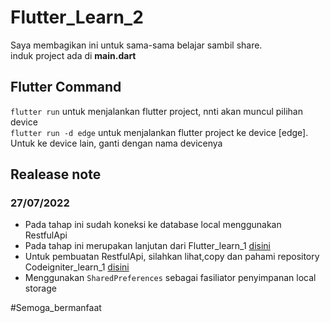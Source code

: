 # Flutter_Learn_2

Saya membagikan ini untuk sama-sama belajar sambil share. <br>
induk project ada di <b>main.dart</b>

## Flutter Command

`flutter run`   untuk menjalankan flutter project, nnti akan muncul pilihan device <br>
`flutter run -d edge`   untuk menjalankan flutter project ke device [edge]. Untuk ke device lain, ganti dengan nama devicenya

## Realease note
### 27/07/2022
- Pada tahap ini sudah koneksi ke database local menggunakan RestfulApi
- Pada tahap ini merupakan lanjutan dari Flutter_learn_1 <a href="https://github.com/haryo-sk/Flutter_Learn_1"> disini </a>
- Untuk pembuatan RestfulApi, silahkan lihat,copy dan pahami repository Codeigniter_learn_1 <a href="https://github.com/haryo-sk/Codeigniter_Learn_1"> disini </a>
- Menggunakan `SharedPreferences` sebagai fasiliator penyimpanan local storage

#Semoga_bermanfaat
